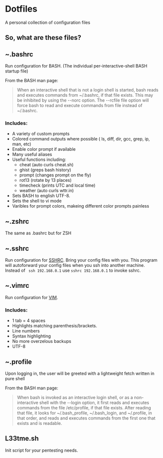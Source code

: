 # Dotfiles
A personal collection of configuration files

## So, what are these files?

## ~.bashrc
Run configuration for BASH. (The individual per-interactive-shell BASH startup file)

From the BASH man page:
> When an interactive shell that is not a login shell is started, bash reads and executes commands from ~/.bashrc, if that file exists.  This may be inhibited by using the --norc option.  The --rcfile file option will force bash to read and execute commands from file instead of ~/.bashrc.

### Includes:

- A variety of custom prompts
- Colored command outputs where possible ( ls, diff, dir, gcc, grep, ip, man, etc)
- Enable color prompt if available
- Many useful aliases
- Useful functions including:
  - cheat (auto curls cheat.sh)
  - ghist (greps bash history)
  - prompt (changes prompt on the fly)
  - rot13 (rotate by 13 places)
  - timecheck (prints UTC and local time)
  - weather (auto curls wttr.in) 
- Sets BASH to english UTF-8.
- Sets the shell to vi mode
- Varibles for prompt colors, makeing different color prompts painless
                             
## ~.zshrc
The same as .bashrc but for ZSH 
## ~.sshrc
Run configuration for [SSHRC](https://github.com/taylorskalyo/sshrc).
Bring your config files with you. 
This program will autoforward your config files when you ssh into another machine. Instead of ``` ssh 192.168.0.1``` use ```sshrc 192.168.0.1``` to invoke sshrc.

## ~.vimrc
Run configuration for [VIM](https://www.vim.org/).

### Includes:
- 1 tab = 4 spaces
- Highlights matching parenthesis/brackets.
- Line numbers
- Syntax highlighting
- No more overzelous backups
- UTF-8

## ~.profile
Upon logging in, the user will be greeted with a lightweight fetch written in pure shell

From the BASH man page:
> When bash is invoked as an interactive login shell, or as a non-interactive shell with the --login option, it first reads and executes commands from the file /etc/profile, if that file exists.  After reading that file, it looks for ~/.bash_profile, ~/.bash_login, and ~/.profile, in that order, and reads and executes commands from the first one that exists and is readable.

## L33tme.sh
Init script for your pentesting needs.
